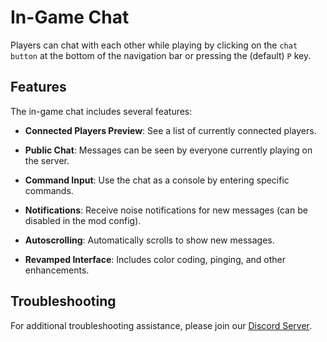 # In-Game Chat

Players can chat with each other while playing by clicking on the `chat button` at the bottom of the navigation bar or pressing the (default) `P` key.

## Features

The in-game chat includes several features:

* **Connected Players Preview**: See a list of currently connected players.

* **Public Chat**: Messages can be seen by everyone currently playing on the server.

* **Command Input**: Use the chat as a console by entering specific commands.

* **Notifications**: Receive noise notifications for new messages (can be disabled in the mod config).

* **Autoscrolling**: Automatically scrolls to show new messages.

* **Revamped Interface**: Includes color coding, pinging, and other enhancements.

## Troubleshooting

For additional troubleshooting assistance, please join our [Discord Server](https://discord.gg/yUF2ec8Vt8).
